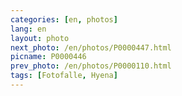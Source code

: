 ```yaml
---
categories: [en, photos]
lang: en
layout: photo
next_photo: /en/photos/P0000447.html
picname: P0000446
prev_photo: /en/photos/P0000110.html
tags: [Fotofalle, Hyena]
---
```

